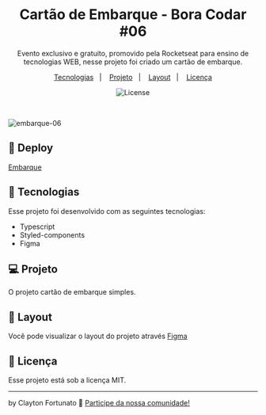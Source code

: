 <h1 align="center"> Cartão de Embarque - Bora Codar #06 </h1>

<p align="center">
Evento exclusivo e gratuito, promovido pela Rocketseat para ensino de tecnologias WEB, nesse projeto foi criado um cartão de embarque.
</p>

<p align="center">
  <a href="#-tecnologias">Tecnologias</a>&nbsp;&nbsp;&nbsp;|&nbsp;&nbsp;&nbsp;
  <a href="#-projeto">Projeto</a>&nbsp;&nbsp;&nbsp;|&nbsp;&nbsp;&nbsp;
  <a href="#-layout">Layout</a>&nbsp;&nbsp;&nbsp;|&nbsp;&nbsp;&nbsp;
  <a href="#memo-licença">Licença</a>
</p>

<p align="center">
  <img alt="License" src="https://img.shields.io/static/v1?label=license&message=MIT&color=49AA26&labelColor=000000">
</p>

<br>

![embarque-06](https://user-images.githubusercontent.com/104373308/231636853-510a46a3-57e9-405e-9237-b01edbd79fff.png)



  
## 👾 Deploy

[Embarque](https://cartao-embarque-06.vercel.app/)

## 🚀 Tecnologias

Esse projeto foi desenvolvido com as seguintes tecnologias:

- Typescript
- Styled-components
- Figma


## 💻 Projeto

O projeto cartão de embarque simples.

## 🔖 Layout

Você pode visualizar o layout do projeto através [Figma](https://www.figma.com/community/file/1200070743637495660/%23boraCodar---Desafio-6)
 

## :memo: Licença

Esse projeto está sob a licença MIT.

---

by Clayton Fortunato :wave: [Participe da nossa comunidade!](https://discord.gg/rocketseat)
